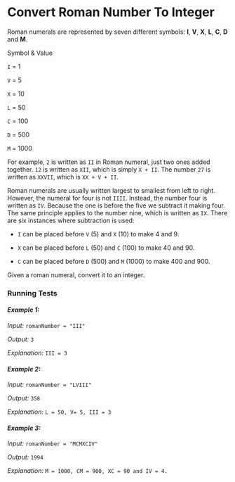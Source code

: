 
# Convert Roman Number To Integer

Roman numerals are represented by seven different symbols: **I**, **V**, **X**, **L**, **C**, **D** and **M**.

Symbol & Value

`I` = 1

`V` = 5

`X` = 10

`L` = 50

`C` = 100

`D` = 500

`M` = 1000

For example, `2` is written as `II` in Roman numeral, just two ones added together. `12` is written as `XII`, which is simply `X + II`. The number `27` is written as `XXVII`, which is `XX + V + II`.

Roman numerals are usually written largest to smallest from left to right. However, the numeral for four is not `IIII`. Instead, the number four is written as `IV`. Because the one is before the five we subtract it making four. The same principle applies to the number nine, which is written as `IX`. There are six instances where subtraction is used:

- `I` can be placed before `V` (5) and `X` (10) to make 4 and 9.

- `X` can be placed before `L` (50) and `C` (100) to make 40 and 90.

- `C` can be placed before `D` (500) and `M` (1000) to make 400 and 900.

Given a roman numeral, convert it to an integer.
### Running Tests

#### ***Example 1:***

*Input:* `romanNumber = "III"`

*Output:* `3`

*Explanation:* `III = 3`

#### ***Example 2:***

*Input:* `romanNumber = "LVIII"`

*Output:* `358`

*Explanation:* `L = 50, V= 5, III = 3`

#### ***Example 3:***

*Input:* `romanNumber = "MCMXCIV"`

*Output:* `1994`

*Explanation:* `M = 1000, CM = 900, XC = 90 and IV = 4.`

